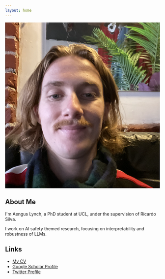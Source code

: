 ```yaml
---
layout: home
---
```


![Its me!](march24-selfie.png)

## About Me
I'm Aengus Lynch, a PhD student at UCL, under the supervision of Ricardo Silva. 

I work on AI safety themed research, focusing on interpretability and robustness of LLMs.

## Links
- [My CV](march_2024_cv.pdf)
- [Google Scholar Profile](https://scholar.google.com/citations?user=Pd2002AAAAAJ&hl=en)
- [Twitter Profile](https://twitter.com/aengus_lynch1)

